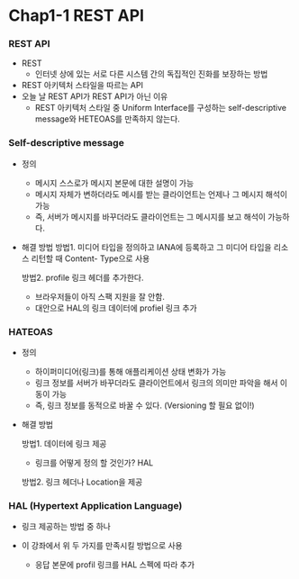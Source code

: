 # Chap1-1 REST API

### REST **API**

- REST
  - 인터넷 상에 있는 서로 다른 시스템 간의 독집적인 진화를 보장하는 방법
- REST 아키텍처 스타일을 따르는 API
- 오늘 날 REST API가 REST API가 아닌 이유
  - REST 아키텍처 스타일 중 Uniform Interface를 구성하는 self-descriptive message와 HETEOAS를 만족하지 않는다.





### Self-descriptive message

- 정의
  - 메시지 스스로가 메시지 본문에 대한 설명이 가능
  - 메시지 자체가 변하더라도 메시를 받는 클라이언트는 언제나 그 메시지 해석이 가능
  - 즉, 서버가 메시지를 바꾸더라도 클라이언트는 그 메시지를 보고 해석이 가능하다.

- 해결 방법
  방법1. 미디어 타입을 정의하고 IANA에 등록하고 그 미디어 타입을 리소스 리턴할 때 Content-	Type으로 사용

  방법2. profile 링크 헤더를 추가한다.

  - 브라우저들이 아직 스팩 지원을 잘 안함.
  - 대안으로 HAL의 링크 데이터에 profiel 링크 추가




### HATEOAS

- 정의

  - 하이퍼미디어(링크)를 통해 애플리케이션 상태 변화가 가능
  - 링크 정보를 서버가 바꾸더라도 클라이언트에서 링크의 의미만 파악을 해서 이동이 가능
  - 즉, 링크 정보를 동적으로 바꿀 수 있다. (Versioning 할 필요 없이!)

- 해결 방법

  방법1. 데이터에 링크 제공	

  - 링크를 어떻게 정의 할 것인가? HAL

  방법2. 링크 헤더나 Location을 제공



### HAL (Hypertext Application Language)

- 링크 제공하는 방법 중 하나

- 이 강좌에서 위 두 가지를 만족시킬 방법으로 사용
  - 응답 본문에 profil 링크를 HAL 스펙에 따라 추가
